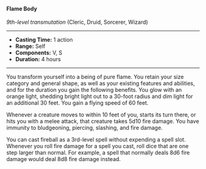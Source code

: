 #### Flame Body
*9th-level transmutation* (Cleric, Druid, Sorcerer, Wizard)
___
- **Casting Time:** 1 action
- **Range:** Self
- **Components:** V, S
- **Duration:** 4 hours
---
You transform yourself into a being of pure flame. 
You retain your size category and general shape, as 
well as your existing features and abilities, and for 
the duration you gain the following benefits.
You glow with an orange light, shedding bright 
light out to a 30-foot radius and dim light for an 
additional 30 feet. You gain a flying speed of 60 feet.

Whenever a creature moves to within 10 feet of 
you, starts its turn there, or hits you with a melee 
attack, that creature takes 5d10 fire damage. You 
have immunity to bludgeoning, piercing, slashing, 
and fire damage.

You can cast fireball as a 3rd-level spell without 
expending a spell slot. Whenever you roll fire 
damage for a spell you cast, roll dice that are one 
step larger than normal. For example, a spell that 
normally deals 8d6 fire damage would deal 8d8 fire 
damage instead.

